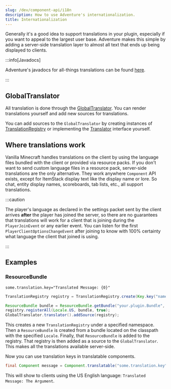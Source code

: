 ```yaml
---
slug: /dev/component-api/i18n
description: How to use Adventure's internationalization.
title: Internationalization
---
```


Generally it's a good idea to support translations in your plugin, especially if you want to
appeal to the largest user base. Adventure makes this simple by adding a server-side
translation layer to almost all text that ends up being displayed to clients.

:::info[Javadocs]

Adventure's javadocs for all-things translations can be found [here](https://jd.advntr.dev/api/latest/net/kyori/adventure/translation/package-summary.html).

:::

## GlobalTranslator

All translation is done through the [GlobalTranslator](https://jd.advntr.dev/api/latest/net/kyori/adventure/translation/GlobalTranslator.html). You can render translations yourself and add new sources
for translations.

You can add sources to the `GlobalTranslator` by creating instances of [TranslationRegistry](https://jd.advntr.dev/api/latest/net/kyori/adventure/translation/TranslationRegistry.html) or implementing
the [Translator](https://jd.advntr.dev/api/latest/net/kyori/adventure/translation/Translator.html) interface yourself.

## Where translations work

Vanilla Minecraft handles translations on the client by using the language files bundled with the client or provided via resource packs. If you don't want to send custom language files
in a resource pack, server-side translations are the only alternative. They work anywhere `Component` API exists, except for ItemStack display text like the display name or lore. So
chat, entity display names, scoreboards, tab lists, etc., all support translations.

:::caution

The player's language as declared in the settings packet sent by the client arrives **after** the player has joined the server, so there are no guarantees that
translations will work for a client that is joining during the `PlayerJoinEvent` or any earlier event. You can listen for the first `PlayerClientOptionsChangeEvent` after
joining to know with 100% certainty what language the client that joined is using.

:::

## Examples

### ResourceBundle
```properties title="src/main/resources/your/plugin/Bundle_en_US.properties"
some.translation.key="Translated Message: {0}"
```

```java
TranslationRegistry registry = TranslationRegistry.create(Key.key("namespace:value"));

ResourceBundle bundle = ResourceBundle.getBundle("your.plugin.Bundle", Locale.US, UTF8ResourceBundleControl.get());
registry.registerAll(Locale.US, bundle, true);
GlobalTranslator.translator().addSource(registry);
```

This creates a new `TranslationRegistry` under a specified namespace. Then a `ResourceBundle` is created from a bundle located on the classpath with
the specified `Locale`. Finally, that `ResourceBundle` is added to the registry. That registry is then added as a source to the `GlobalTranslator`. This
makes all the translations available server-side.

Now you can use translation keys in translatable components.

```java
final Component message = Component.translatable("some.translation.key", Component.text("The Argument"))
```

This will show to clients using the US English language: `Translated Message: The Argument`.

